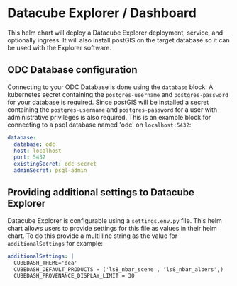 # Datacube Explorer / Dashboard

This helm chart will deploy a Datacube Explorer deployment, service, and optionally ingress. It will also install postGIS on the target database so it can be used with the Explorer software.

## ODC Database configuration
Connecting to your ODC Database is done using the `database` block. A kubernetes secret containing the `postgres-username` and `postgres-password` for your database is required. Since postGIS will be installed a secret containing the `postgres-username` and `postgres-password` for a user with administrative privileges is also required. This is an example block for connecting to a psql database named 'odc' on `localhost:5432`:
```YAML
database:
  database: odc
  host: localhost
  port: 5432
  existingSecret: odc-secret
  adminSecret: psql-admin
```

## Providing additional settings to Datacube Explorer
Datacube Explorer is configurable using a `settings.env.py` file. This helm chart allows users to provide settings for this file as values in their helm chart. To do this provide a multi line string as the value for `additionalSettings` for example:
```YAML
additionalSettings: |
  CUBEDASH_THEME='dea'
  CUBEDASH_DEFAULT_PRODUCTS = ('ls8_nbar_scene', 'ls8_nbar_albers',)
  CUBEDASH_PROVENANCE_DISPLAY_LIMIT = 30
```